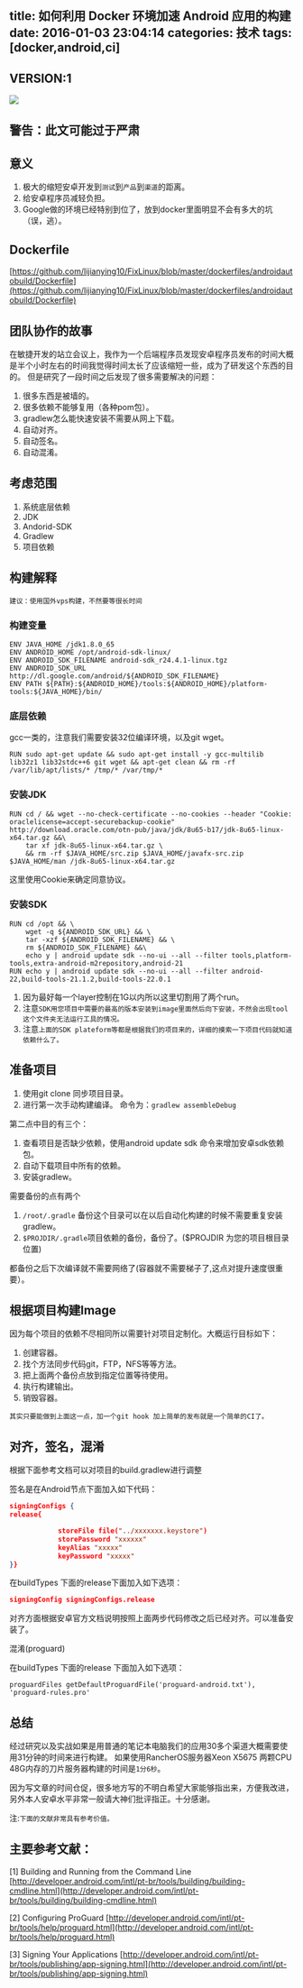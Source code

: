 title: 如何利用 Docker 环境加速 Android 应用的构建
date: 2016-01-03 23:04:14
categories: 技术
tags: [docker,android,ci]
---

## VERSION:1

![](http://7viiaq.com1.z0.glb.clouddn.com/dockerandroid.jpeg)

## 警告：此文可能过于严肃

## 意义

1. 极大的缩短安卓开发到`测试`到`产品`到`渠道`的距离。
2. 给安卓程序员减轻负担。
3. Google做的环境已经特别到位了，放到docker里面明显不会有多大的坑（误，逃）。

## Dockerfile

[https://github.com/lijianying10/FixLinux/blob/master/dockerfiles/androidautobuild/Dockerfile](https://github.com/lijianying10/FixLinux/blob/master/dockerfiles/androidautobuild/Dockerfile)

## 团队协作的故事

在敏捷开发的站立会议上，我作为一个后端程序员发现安卓程序员发布的时间大概是半个小时左右的时间我觉得时间太长了应该缩短一些，成为了研发这个东西的目的。
但是研究了一段时间之后发现了很多需要解决的问题：

1. 很多东西是被墙的。
2. 很多依赖不能够复用（各种pom包）。
3. gradlew怎么能快速安装不需要从网上下载。
4. 自动对齐。
5. 自动签名。
6. 自动混淆。

## 考虑范围

1. 系统底层依赖
2. JDK
3. Andorid-SDK
4. Gradlew
5. 项目依赖

## 构建解释

`建议：使用国外vps构建，不然要等很长时间`

### 构建变量

```
ENV JAVA_HOME /jdk1.8.0_65
ENV ANDROID_HOME /opt/android-sdk-linux/
ENV ANDROID_SDK_FILENAME android-sdk_r24.4.1-linux.tgz
ENV ANDROID_SDK_URL http://dl.google.com/android/${ANDROID_SDK_FILENAME}
ENV PATH ${PATH}:${ANDROID_HOME}/tools:${ANDROID_HOME}/platform-tools:${JAVA_HOME}/bin/
```


### 底层依赖

gcc一类的，注意我们需要安装32位编译环境，以及git wget。

```
RUN sudo apt-get update && sudo apt-get install -y gcc-multilib lib32z1 lib32stdc++6 git wget && apt-get clean && rm -rf /var/lib/apt/lists/* /tmp/* /var/tmp/*
```

### 安装JDK

```
RUN cd / && wget --no-check-certificate --no-cookies --header "Cookie: oraclelicense=accept-securebackup-cookie" http://download.oracle.com/otn-pub/java/jdk/8u65-b17/jdk-8u65-linux-x64.tar.gz &&\
    tar xf jdk-8u65-linux-x64.tar.gz \
    && rm -rf $JAVA_HOME/src.zip $JAVA_HOME/javafx-src.zip $JAVA_HOME/man /jdk-8u65-linux-x64.tar.gz
```

这里使用Cookie来确定同意协议。

### 安装SDK

```
RUN cd /opt && \
    wget -q ${ANDROID_SDK_URL} && \
    tar -xzf ${ANDROID_SDK_FILENAME} && \
    rm ${ANDROID_SDK_FILENAME} &&\
    echo y | android update sdk --no-ui --all --filter tools,platform-tools,extra-android-m2repository,android-21
RUN echo y | android update sdk --no-ui --all --filter android-22,build-tools-21.1.2,build-tools-22.0.1
```

1. 因为最好每一个layer控制在1G以内所以这里切割用了两个run。
2. 注意`SDK用您项目中需要的最高的版本安装到image里面然后向下安装，不然会出现tool这个文件夹无法运行工具的情况。`
3. 注意`上面的SDK plateform等都是根据我们的项目来的，详细的摸索一下项目代码就知道依赖什么了。`

## 准备项目

1. 使用git clone 同步项目目录。
2. 进行第一次手动构建编译。 命令为：`gradlew assembleDebug`

第二点中目的有三个：

1. 查看项目是否缺少依赖，使用android update sdk 命令来增加安卓sdk依赖包。
2. 自动下载项目中所有的依赖。
3. 安装gradlew。

需要备份的点有两个

1. `/root/.gradle` 备份这个目录可以在以后自动化构建的时候不需要重复安装gradlew。
2. `$PROJDIR/.gradle`项目依赖的备份，备份了。($PROJDIR 为您的项目根目录位置)

都备份之后下次编译就不需要网络了(容器就不需要梯子了,这点对提升速度很重要）。

## 根据项目构建Image

因为每个项目的依赖不尽相同所以需要针对项目定制化。大概运行目标如下：

1. 创建容器。
1. 找个方法同步代码git，FTP，NFS等等方法。
2. 把上面两个备份点放到指定位置等待使用。
3. 执行构建输出。
4. 销毁容器。

`其实只要能做到上面这一点，加一个git hook 加上简单的发布就是一个简单的CI了。`

## 对齐，签名，混淆

根据下面参考文档可以对项目的build.gradlew进行调整

签名是在Android节点下面加入如下代码：

``` json
signingConfigs {
release{

            storeFile file("../xxxxxxx.keystore")
            storePassword "xxxxxx"
            keyAlias "xxxxx"
            keyPassword "xxxxx"
}}
```

在buildTypes 下面的release下面加入如下选项：

``` json
signingConfig signingConfigs.release
```

对齐方面根据安卓官方文档说明按照上面两步代码修改之后已经对齐。可以准备安装了。

混淆(proguard)

在buildTypes 下面的release 下面加入如下选项：

``` josn
proguardFiles getDefaultProguardFile('proguard-android.txt'), 'proguard-rules.pro'
```

## 总结

经过研究以及实战如果是用普通的笔记本电脑我们的应用30多个渠道大概需要使用31分钟的时间来进行构建。
如果使用RancherOS服务器Xeon X5675 两颗CPU 48G内存的刀片服务器构建的时间是`1分6秒`。

因为写文章的时间仓促，很多地方写的不明白希望大家能够指出来，方便我改进，另外本人安卓水平非常一般请大神们批评指正。十分感谢。

注:`下面的文献非常具有参考价值。`

## 主要参考文献：
[1] Building and Running from the Command Line [http://developer.android.com/intl/pt-br/tools/building/building-cmdline.html](http://developer.android.com/intl/pt-br/tools/building/building-cmdline.html)

[2] Configuring ProGuard [http://developer.android.com/intl/pt-br/tools/help/proguard.html](http://developer.android.com/intl/pt-br/tools/help/proguard.html)

[3] Signing Your Applications [http://developer.android.com/intl/pt-br/tools/publishing/app-signing.html](http://developer.android.com/intl/pt-br/tools/publishing/app-signing.html)
